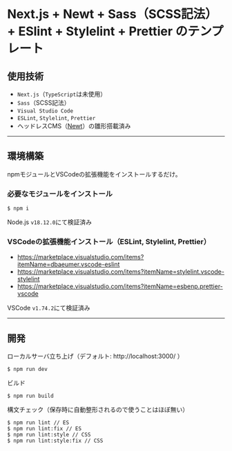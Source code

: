 # Next.js + Newt + Sass（SCSS記法） + ESlint + Stylelint + Prettier のテンプレート

## 使用技術

- `Next.js`（`TypeScript`は未使用）
- `Sass`（SCSS記法）
- `Visual Studio Code`
- `ESLint`, `Stylelint`, `Prettier`
- ヘッドレスCMS（[Newt](https://www.newt.so/)）の雛形搭載済み

---

## 環境構築

npmモジュールとVSCodeの拡張機能をインストールするだけ。

### 必要なモジュールをインストール
```
$ npm i
```

Node.js `v18.12.0`にて検証済み

### VSCodeの拡張機能インストール（ESLint, Stylelint, Prettier）
- https://marketplace.visualstudio.com/items?itemName=dbaeumer.vscode-eslint
- https://marketplace.visualstudio.com/items?itemName=stylelint.vscode-stylelint
- https://marketplace.visualstudio.com/items?itemName=esbenp.prettier-vscode

VSCode `v1.74.2`にて検証済み

---

## 開発

ローカルサーバ立ち上げ（デフォルト: http://localhost:3000/ ）
```
$ npm run dev
```

ビルド
```
$ npm run build
```

構文チェック（保存時に自動整形されるので使うことはほぼ無い）
```
$ npm run lint // ES
$ npm run lint:fix // ES
$ npm run lint:style // CSS
$ npm run lint:style:fix // CSS
```
